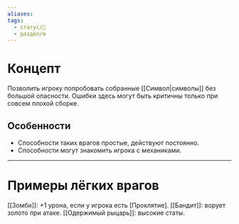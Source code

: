 ```yaml
---
aliases: 
tags:
  - статус/🌱
  - раздел/⚙
---
```

# Концепт
Позволить игроку попробовать собранные [[Символ|символы]] без большой опасности. Ошибки здесь могут быть критичны только при совсем плохой сборке.

## Особенности
- Способности таких врагов простые, действуют постоянно.
- Способности могут знакомить игрока с механиками.

___

# Примеры лёгких врагов

[[Зомби]]: +1 урона, если у игрока есть [Проклятие].
[[Бандит]]: ворует золото при атаке.
[[Одержимый рыцарь]]: высокие статы.